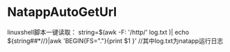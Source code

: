 # NatappAutoGetUrl


linuxshell脚本一键读取： string=$(awk -F: '/http/' log.txt )| echo ${string##*//}|awk 'BEGIN{FS="."}{print $1 }'      //其中log.txt为natapp运行日志
